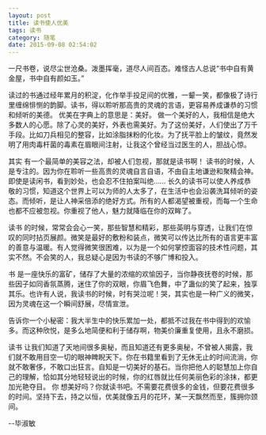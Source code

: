 ```yaml
---
layout: post
title: 读书使人优美
tags: 读书
category: 随笔
date: 2015-09-08 02:54:02
---
```


一尺书卷，说尽尘世沧桑。泼墨挥毫，道尽人间百态。难怪古人总说“书中自有黄金屋，书中自有颜如玉。”

读过的书通过经年累月的积淀，化作举手投足间的优雅，一颦一笑，都像极了诗行里缠绵悱恻的韵脚。读书，得以聆听那高贵的灵魂的言语，更容易养成谦恭的习惯和倾听的美德。 优美在字典上的意思是：美好。
做一个美好的人，我相信是绝大多数人的心愿。除了心灵的美好，外表也需美好。为了这份美好，人们使出了万千手段。比如刀兵相见的整容，比如涂脂抹粉的化妆。为了抚平脸上的皱纹，竟然发明了用肉毒杆菌的毒素在眉眼间注射，让我这个曾经当过医生的人，胆战心惊。

其实 有一个最简单的美容之法，却被人们忽视，那就是读书啊！ 读书的时候，人是专注的。因为你在聆听一些高贵的灵魂自言自语，不由自主地谦逊和聚精会神。即使是读闲书，看到妙处，也会忍不住拍案叫绝……
长久的读书可以使人养成恭敬的习惯，知道这个世界上可以为师的人太多了，在生活中也会沿袭洗耳倾听的姿态。而倾听，是让人神采倍添的绝好方式。所有的人都渴望被重视，而每一个生命也都不应被忽视。你重视了他人，魅力就降临在你的双眸了。

读书 的时候，常常会会心一笑，那些智慧和精彩，那些英明与穿透，让我们在惊叹的同时拈页展颜。微笑是最好的敷粉和装点，微笑可以传达比所有的语言更丰富的善意与温暖。有人觉得微笑很困难，以为是一个如何掌控面容的技术性问题，其实不然。不会笑的人，我总疑心是因为书读的不够广博和投入。

书 是一座快乐的富矿，储存了大量的浓缩的欢愉因子，当你静夜抚卷的时候，那些因子如同香氛蒸腾，迷住了你的双眼，你眉飞色舞，中了蛊似的笑了起来，独享其乐。也许有人说，我读书的时候，时有哭泣呢！哭，其实也是一种广义的微笑，因为灵魂在这一个瞬间舒展，尽情宣泄。

告诉你一个小秘密：我大半生中的快乐累加一处，都抵不过我在书中得到的欢愉多。而这种欣悦，是多么地简便和利于储存啊，物美价廉重复使用，且永不磨损。

读书 让我们知道了天地间很多奥秘，而且知道还有更多奥秘，不曾被人揭露，我们就不敢用目空一切的眼神睥睨天下。你在书籍里看到了无休无止的时间流淌，你就不敢奢侈，不敢口出狂言。自知是一切美好的基石。当你把他人的聪慧加上你自己的理解，恰如其分地轻轻说出的时候，你的红唇就比任何美丽色彩的涂抹，都更加光艳夺目。 你 想美好吗？你就读书吧。不需要花费很多的金钱，但要花费很多的时间。坚持下去，持之以恒，优美就像五月的花环，某一天飘然而至，簇拥你颈间。

--毕淑敏